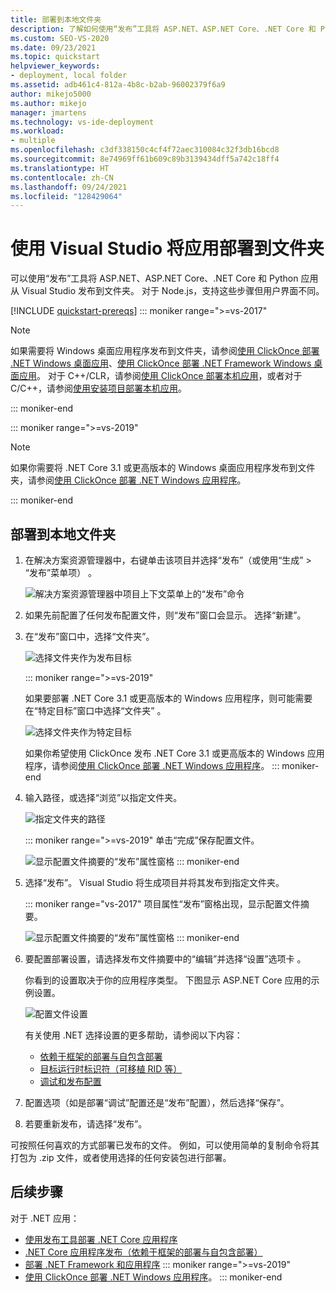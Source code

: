 ```yaml
---
title: 部署到本地文件夹
description: 了解如何使用“发布”工具将 ASP.NET、ASP.NET Core、.NET Core 和 Python 应用从 Visual Studio 发布到文件夹。
ms.custom: SEO-VS-2020
ms.date: 09/23/2021
ms.topic: quickstart
helpviewer_keywords:
- deployment, local folder
ms.assetid: adb461c4-812a-4b8c-b2ab-96002379f6a9
author: mikejo5000
ms.author: mikejo
manager: jmartens
ms.technology: vs-ide-deployment
ms.workload:
- multiple
ms.openlocfilehash: c3df338150c4cf4f72aec310084c32f3db16bcd8
ms.sourcegitcommit: 8e74969ff61b609c89b3139434dff5a742c18ff4
ms.translationtype: HT
ms.contentlocale: zh-CN
ms.lasthandoff: 09/24/2021
ms.locfileid: "128429064"
---
```

# <a name="deploy-an-app-to-a-folder-using-visual-studio"></a>使用 Visual Studio 将应用部署到文件夹

可以使用“发布”工具将 ASP.NET、ASP.NET Core、.NET Core 和 Python 应用从 Visual Studio 发布到文件夹。 对于 Node.js，支持这些步骤但用户界面不同。

[!INCLUDE [quickstart-prereqs](includes/quickstart-prereqs.md)]
::: moniker range=">=vs-2017"
> [!NOTE]
> 如果需要将 Windows 桌面应用程序发布到文件夹，请参阅[使用 ClickOnce 部署 .NET Windows 桌面应用](quickstart-deploy-using-clickonce-folder.md)、[使用 ClickOnce 部署 .NET Framework Windows 桌面应用](how-to-publish-a-clickonce-application-using-the-publish-wizard.md)。 对于 C++/CLR，请参阅[使用 ClickOnce 部署本机应用](/cpp/windows/clickonce-deployment-for-visual-cpp-applications)，或者对于 C/C++，请参阅[使用安装项目部署本机应用](/cpp/windows/walkthrough-deploying-a-visual-cpp-application-by-using-a-setup-project)。

::: moniker-end

::: moniker range=">=vs-2019"
> [!NOTE]
> 如果你需要将 .NET Core 3.1 或更高版本的 Windows 桌面应用程序发布到文件夹，请参阅[使用 ClickOnce 部署 .NET Windows 应用程序](quickstart-deploy-using-clickonce-folder.md)。

::: moniker-end

## <a name="deploy-to-a-local-folder"></a>部署到本地文件夹

1. 在解决方案资源管理器中，右键单击该项目并选择“发布”（或使用“生成” > “发布”菜单项）  。

    ![解决方案资源管理器中项目上下文菜单上的“发布”命令](../deployment/media/quickstart-publish.png "选择发布")

1. 如果先前配置了任何发布配置文件，则“发布”窗口会显示。 选择“新建”。

1. 在“发布”窗口中，选择“文件夹”。

   ![选择文件夹作为发布目标](../deployment/media/quickstart-publish-folder-new.png "选择文件夹")

   ::: moniker range=">=vs-2019"

   如果要部署 .NET Core 3.1 或更高版本的 Windows 应用程序，则可能需要在“特定目标”窗口中选择“文件夹” 。

   ![选择文件夹作为特定目标](../deployment/media/quickstart-publish-folder-targets.png "选择特定目标")

   如果你希望使用 ClickOnce 发布 .NET Core 3.1 或更高版本的 Windows 应用程序，请参阅[使用 ClickOnce 部署 .NET Windows 应用程序](quickstart-deploy-using-clickonce-folder.md)。
   ::: moniker-end

1. 输入路径，或选择“浏览”以指定文件夹。

   ![指定文件夹的路径](../deployment/media/quickstart-publish-folder-path.png "选择文件夹")

   ::: moniker range=">=vs-2019"
   单击“完成”保存配置文件。

   ![显示配置文件摘要的“发布”属性窗格](../deployment/media/quickstart-publish-folder-summary.png)
   ::: moniker-end

1. 选择“发布”。 Visual Studio 将生成项目并将其发布到指定文件夹。

   ::: moniker range="vs-2017"
   项目属性“发布”窗格出现，显示配置文件摘要。

   ![显示配置文件摘要的“发布”属性窗格](../deployment/media/quickstart-publish-folder-summary.png)
   ::: moniker-end

1. 要配置部署设置，请选择发布文件摘要中的“编辑”并选择“设置”选项卡 。

   你看到的设置取决于你的应用程序类型。 下图显示 ASP.NET Core 应用的示例设置。

    ![配置文件设置](../deployment/media/quickstart-profile-settings.png "配置文件设置")

    有关使用 .NET 选择设置的更多帮助，请参阅以下内容：

    - [依赖于框架的部署与自包含部署](/dotnet/core/deploying/)
    - [目标运行时标识符（可移植 RID 等）](/dotnet/core/rid-catalog)
    - [调试和发布配置](../ide/understanding-build-configurations.md)

1. 配置选项（如是部署“调试”配置还是“发布”配置），然后选择“保存”。

1. 若要重新发布，请选择“发布”。

可按照任何喜欢的方式部署已发布的文件。 例如，可以使用简单的复制命令将其打包为 .zip 文件，或者使用选择的任何安装包进行部署。

## <a name="next-steps"></a>后续步骤

对于 .NET 应用：

- [使用发布工具部署 .NET Core 应用程序](/dotnet/core/deploying/deploy-with-vs)
- [.NET Core 应用程序发布（依赖于框架的部署与自包含部署）](/dotnet/core/deploying/)
- [部署 .NET Framework 和应用程序](/dotnet/framework/deployment/)
::: moniker range=">=vs-2019"
- [使用 ClickOnce 部署 .NET Windows 应用程序](quickstart-deploy-using-clickonce-folder.md)。
 ::: moniker-end
